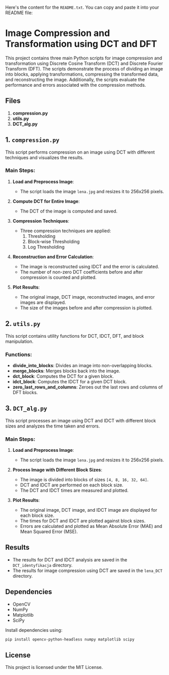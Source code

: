 Here's the content for the `README.txt`. You can copy and paste it into your README file:


# Image Compression and Transformation using DCT and DFT

This project contains three main Python scripts for image compression and transformation using Discrete Cosine Transform (DCT) and Discrete Fourier Transform (DFT). The scripts demonstrate the process of dividing an image into blocks, applying transformations, compressing the transformed data, and reconstructing the image. Additionally, the scripts evaluate the performance and errors associated with the compression methods.

## Files

1. **compression.py**
2. **utils.py**
3. **DCT_alg.py**

## 1. `compression.py`

This script performs compression on an image using DCT with different techniques and visualizes the results.

### Main Steps:
1. **Load and Preprocess Image**:
    - The script loads the image `lena.jpg` and resizes it to 256x256 pixels.
    
2. **Compute DCT for Entire Image**:
    - The DCT of the image is computed and saved.
    
3. **Compression Techniques**:
    - Three compression techniques are applied: 
        1. Thresholding
        2. Block-wise Thresholding
        3. Log Thresholding
        
4. **Reconstruction and Error Calculation**:
    - The image is reconstructed using IDCT and the error is calculated.
    - The number of non-zero DCT coefficients before and after compression is counted and plotted.
    
5. **Plot Results**:
    - The original image, DCT image, reconstructed images, and error images are displayed.
    - The size of the images before and after compression is plotted.

## 2. `utils.py`

This script contains utility functions for DCT, IDCT, DFT, and block manipulation.

### Functions:
- **divide_into_blocks**: Divides an image into non-overlapping blocks.
- **merge_blocks**: Merges blocks back into the image.
- **dct_block**: Computes the DCT for a given block.
- **idct_block**: Computes the IDCT for a given DCT block.
- **zero_last_rows_and_columns**: Zeroes out the last rows and columns of DFT blocks.

## 3. `DCT_alg.py`

This script processes an image using DCT and IDCT with different block sizes and analyzes the time taken and errors.

### Main Steps:
1. **Load and Preprocess Image**:
    - The script loads the image `lena.jpg` and resizes it to 256x256 pixels.
    
2. **Process Image with Different Block Sizes**:
    - The image is divided into blocks of sizes `[4, 8, 16, 32, 64]`.
    - DCT and IDCT are performed on each block size.
    - The DCT and IDCT times are measured and plotted.
    
3. **Plot Results**:
    - The original image, DCT image, and IDCT image are displayed for each block size.
    - The times for DCT and IDCT are plotted against block sizes.
    - Errors are calculated and plotted as Mean Absolute Error (MAE) and Mean Squared Error (MSE).

## Results

- The results for DCT and IDCT analysis are saved in the `DCT_identyfikacja` directory.
- The results for image compression using DCT are saved in the `lena_DCT` directory.

## Dependencies

- OpenCV
- NumPy
- Matplotlib
- SciPy

Install dependencies using:
```bash
pip install opencv-python-headless numpy matplotlib scipy
```

## License

This project is licensed under the MIT License.
```
